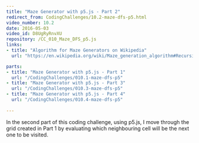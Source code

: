 ```yaml
---
title: "Maze Generator with p5.js - Part 2"
redirect_from: CodingChallenges/10.2-maze-dfs-p5.html
video_number: 10.2
date: 2016-05-03
video_id: D8UgRyRnvXU
repository: /CC_010_Maze_DFS_p5.js
links:
- title: "Algorithm for Maze Generators on Wikipedia"  
  url: "https://en.wikipedia.org/wiki/Maze_generation_algorithm#Recursive_backtracker"

parts:
- title: "Maze Generator with p5.js - Part 1" 
  url: "/CodingChallenges/010.1-maze-dfs-p5"
- title: "Maze Generator with p5.js - Part 3" 
  url: "/CodingChallenges/010.3-maze-dfs-p5"  
- title: "Maze Generator with p5.js - Part 4" 
  url: "/CodingChallenges/010.4-maze-dfs-p5"    
  
---
```


In the second part of this coding challenge, using p5.js, I move through the grid created in Part 1 by evaluating which neighbouring cell will be the next one to be visited.

